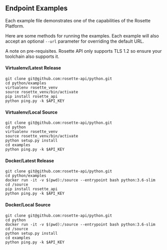 ## Endpoint Examples

Each example file demonstrates one of the capabilities of the Rosette Platform.

Here are some methods for running the examples.  Each example will also accept an optional `--url` parameter for
overriding the default URL.

A note on pre-requisites.  Rosette API only supports TLS 1.2 so ensure your toolchain also supports it.

#### Virtualenv/Latest Release
```
git clone git@github.com:rosette-api/python.git
cd python/examples
virtualenv rosette_venv
source rosette_venv/bin/activate
pip install rosette_api
python ping.py -k $API_KEY
```

#### Virtualenv/Local Source
```
git clone git@github.com:rosette-api/python.git
cd python
virtualenv rosette_venv
source rosette_venv/bin/activate
python setup.py install
cd examples
python ping.py -k $API_KEY
```

#### Docker/Latest Release
```
git clone git@github.com:rosette-api/python.git
cd python/examples
docker run -it -v $(pwd):/source --entrypoint bash python:3.6-slim
cd /source
pip install rosette_api
python ping.py -k $API_KEY
```

#### Docker/Local Source
```
git clone git@github.com:rosette-api/python.git
cd python
docker run -it -v $(pwd):/source --entrypoint bash python:3.6-slim
cd /source
python setup.py install
cd examples
python ping.py -k $API_KEY
```
